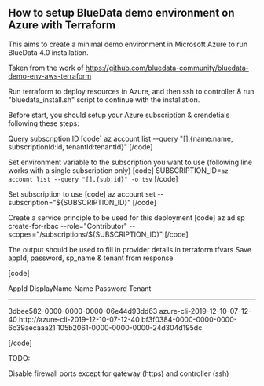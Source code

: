 ## How to setup BlueData demo environment on Azure with Terraform

This aims to create a minimal demo environment in Microsoft Azure to run BlueData 4.0 installation.

Taken from the work of https://github.com/bluedata-community/bluedata-demo-env-aws-terraform

Run terraform to deploy resources in Azure, and then ssh to controller & run "bluedata_install.sh" script to continue with the installation.


Before start, you should setup your Azure subscription & crendetials following these steps:

Query subscription ID
[code] az account list --query "[].{name:name, subscriptionId:id, tenantId:tenantId}" [/code]

Set environment variable to the subscription you want to use (following line works with a single subscription only)
[code] SUBSCRIPTION_ID=`az account list --query "[].{sub:id}" -o tsv` [/code]

Set subscription to use
[code] az account set --subscription="${SUBSCRIPTION_ID}" [/code]

Create a service principle to be used for this deployment
[code] az ad sp create-for-rbac --role="Contributor" --scopes="/subscriptions/${SUBSCRIPTION_ID}" [/code]

The output should be used to fill in provider details in terraform.tfvars
Save appId, password, sp_name & tenant from response

[code]

AppId                                 DisplayName                    Name                                  Password                              Tenant
------------------------------------  -----------------------------  ------------------------------------  ------------------------------------  ------------------------------------
3dbee582-0000-0000-0000-06e44d93dd63  azure-cli-2019-12-10-07-12-40  http://azure-cli-2019-12-10-07-12-40  bf3f0384-0000-0000-0000-6c39aecaaa21  105b2061-0000-0000-0000-24d304d195dc

[/code]

TODO:

Disable firewall ports except for gateway (https) and controller (ssh)

